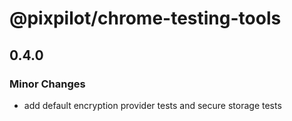 # @pixpilot/chrome-testing-tools

## 0.4.0

### Minor Changes

- add default encryption provider tests and secure storage tests
